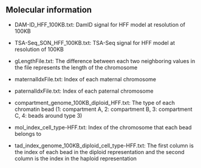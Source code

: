 ## Molecular information

- DAM-ID_HFF_100KB.txt: DamID signal for HFF model at resolution of 100KB

- TSA-Seq_SON_HFF_100KB.txt: TSA-Seq signal for HFF model at resolution of 100KB

- gLengthFile.txt: The difference between each two neighboring values in the file represents the length of the chromosome

- maternalIdxFile.txt: Index of each maternal chromosome

- paternalIdxFile.txt: Index of each paternal chromosome

- compartment_genome_100KB_diploid_HFF.txt: The type of each chromatin bead (1: compartment A, 2: compartment B, 3: compartment C, 4: beads around type 3)

- mol_index_cell_type-HFF.txt: Index of the chromosome that each bead belongs to

- tad_index_genome_100KB_diploid_cell_type-HFF.txt: The first column is the index of each bead in the diploid representation and the second column is the index in the haploid representation
